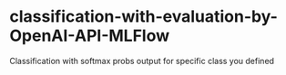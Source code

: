 # classification-with-evaluation-by-OpenAI-API-MLFlow
Classification with softmax probs output for specific class you defined
